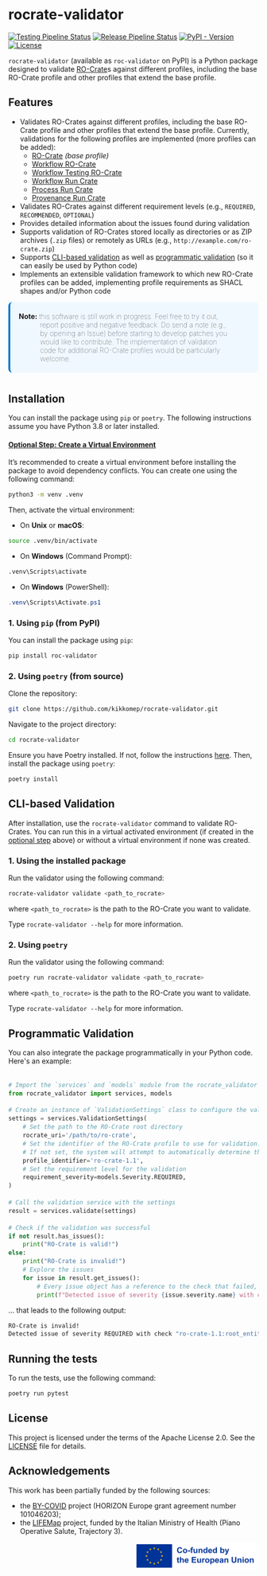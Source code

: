 # rocrate-validator

[![Testing Pipeline Status](https://img.shields.io/github/actions/workflow/status/crs4/rocrate-validator/testing.yaml?label=Tests&logo=pytest)](https://github.com/crs4/rocrate-validator/actions/workflows/testing.yaml) [![Release Pipeline Status](https://img.shields.io/github/actions/workflow/status/crs4/rocrate-validator/release.yaml?label=Build&logo=python&logoColor=yellow)](https://github.com/crs4/rocrate-validator/actions/workflows/release.yaml) [![PyPI - Version](https://img.shields.io/pypi/v/roc-validator?logo=pypi&logoColor=green&label=PyPI)](https://pypi.org/project/roc-validator/) [![License](https://img.shields.io/badge/License-Apache_2.0-blue.svg?logo=apache&logoColor=red)](https://opensource.org/licenses/Apache-2.0)

<!-- [![Build Status](https://repolab.crs4.it/lifemonitor/rocrate-validator/badges/develop/pipeline.svg)](https://repolab.crs4.it/lifemonitor/rocrate-validator/-/pipelines?page=1&scope=branches&ref=develop) -->

<!-- [![codecov](https://codecov.io/gh/crs4/rocrate-validator/branch/main/graph/badge.svg?token=3ZQZQZQZQZ)](https://codecov.io/gh/crs4/rocrate-validator) -->

`rocrate-validator` (available as `roc-validator` on PyPI) is a Python package designed to validate [RO-Crate](https://researchobject.github.io/ro-crate/)s
against different profiles, including the base RO-Crate profile and other profiles that extend the base profile.

## Features

-   Validates RO-Crates against different profiles, including the base RO-Crate profile and other profiles that extend the base profile. 
    Currently, validations for the following profiles are implemented (more profiles can be added): 
    - [RO-Crate](https://w3id.org/ro/crate/1.1) *(base profile)*
    - [Workflow RO-Crate](https://w3id.org/workflowhub/workflow-ro-crate/1.0)
    - [Workflow Testing RO-Crate](https://w3id.org/ro/wftest)
    - [Workflow Run Crate](https://w3id.org/ro/wfrun/workflow)
    - [Process Run Crate](https://w3id.org/ro/wfrun/process)
    - [Provenance Run Crate](https://w3id.org/ro/wfrun/provenance)
-   Validates RO-Crates against different requirement levels (e.g., `REQUIRED`, `RECOMMENDED`, `OPTIONAL`)
-   Provides detailed information about the issues found during validation
-   Supports validation of RO-Crates stored locally as directories or as ZIP archives (`.zip` files) or remotely as URLs (e.g., `http://example.com/ro-crate.zip`)
-   Supports [CLI-based validation](#cli-based-validation) as well as [programmatic validation](#programmatic-validation) (so it can easily be used by Python code)
-   Implements an extensible validation framework to which new RO-Crate profiles can be added, implementing profile requirements as SHACL shapes and/or Python code

<div style="background: #F0F8FF; border-left: 4px solid #007ACC; text-indent: -43px; padding: 20px 60px; border-radius: 8px; margin-bottom: 40px; height: auto; font-weight: lighter;">
<b>Note:</b> <span class="disabled font-light">this software is still work in progress. Feel free to try it out,
report positive and negative feedback. Do send a note (e.g., by opening an Issue) before starting to develop patches you would like to contribute. The implementation of validation code for additional RO-Crate profiles would be particularly welcome.
</div>

## Installation

You can install the package using `pip` or `poetry`. The following instructions assume you have Python 3.8 or later installed.

#### [Optional Step: Create a Virtual Environment](#optional-step-create-a-virtual-environment)

It’s recommended to create a virtual environment before installing the package to avoid dependency conflicts. You can create one using the following command:

```bash
python3 -m venv .venv
```

Then, activate the virtual environment:

-   On **Unix** or **macOS**:

```bash
source .venv/bin/activate
```

-   On **Windows** (Command Prompt):

```bash
.venv\Scripts\activate
```

-   On **Windows** (PowerShell):

```powershell
.venv\Scripts\Activate.ps1
```

### 1. Using `pip` (from PyPI)

You can install the package using `pip`:

```bash
pip install roc-validator
```

### 2. Using `poetry` (from source)

Clone the repository:

```bash
git clone https://github.com/kikkomep/rocrate-validator.git
```

Navigate to the project directory:

```bash
cd rocrate-validator
```

Ensure you have Poetry installed. If not, follow the instructions [here](https://python-poetry.org/docs/#installation). Then, install the package using `poetry`:

```bash
poetry install
```

## CLI-based Validation

After installation, use the `rocrate-validator` command to validate RO-Crates. You can run this in a virtual activated environment (if created in the [optional step](#optional-step-create-a-virtual-environment) above) or without a virtual environment if none was created.

### 1. Using the installed package

Run the validator using the following command:

```bash
rocrate-validator validate <path_to_rocrate>
```

where `<path_to_rocrate>` is the path to the RO-Crate you want to validate.

Type `rocrate-validator --help` for more information.

### 2. Using `poetry`

Run the validator using the following command:

```bash
poetry run rocrate-validator validate <path_to_rocrate>
```

where `<path_to_rocrate>` is the path to the RO-Crate you want to validate.

Type `rocrate-validator --help` for more information.

## Programmatic Validation

You can also integrate the package programmatically in your Python code. Here's an example:

```python

# Import the `services` and `models` module from the rocrate_validator package
from rocrate_validator import services, models

# Create an instance of `ValidationSettings` class to configure the validation
settings = services.ValidationSettings(
    # Set the path to the RO-Crate root directory
    rocrate_uri='/path/to/ro-crate',
    # Set the identifier of the RO-Crate profile to use for validation. 
    # If not set, the system will attempt to automatically determine the appropriate validation profile.
    profile_identifier='ro-crate-1.1',
    # Set the requirement level for the validation
    requirement_severity=models.Severity.REQUIRED,
)

# Call the validation service with the settings
result = services.validate(settings)

# Check if the validation was successful
if not result.has_issues():
    print("RO-Crate is valid!")
else:
    print("RO-Crate is invalid!")
    # Explore the issues
    for issue in result.get_issues():
        # Every issue object has a reference to the check that failed, the severity of the issue, and a message describing the issue.
        print(f"Detected issue of severity {issue.severity.name} with check \"{issue.check.identifier}\": {issue.message}")
```

... that leads to the following output:

```bash
RO-Crate is invalid!
Detected issue of severity REQUIRED with check "ro-crate-1.1:root_entity_exists: The RO-Crate must contain a root entity.
```

## Running the tests

To run the tests, use the following command:

```bash
poetry run pytest
```

<!-- ## Contributing

Contributions are welcome! Please read our [contributing guidelines](CONTRIBUTING.md) for details. -->

## License

This project is licensed under the terms of the Apache License 2.0. See the
[LICENSE](LICENSE) file for details.

## Acknowledgements

This work has been partially funded by the following sources:

-   the [BY-COVID](https://by-covid.org/) project (HORIZON Europe grant agreement number 101046203);
-   the [LIFEMap](https://www.thelifemap.it/) project, funded by the Italian Ministry of Health (Piano Operative Salute, Trajectory 3).

<img alt="Co-funded by the EU"
    src="https://raw.githubusercontent.com/crs4/rocrate-validator/develop/docs/img/eu-logo/EN_Co-fundedbytheEU_RGB_POS.png"
    width="250" align="right"/>
